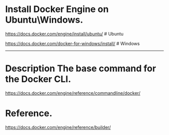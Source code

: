 # Install Docker Engine on Ubuntu\Windows.

https://docs.docker.com/engine/install/ubuntu/  # Ubuntu

https://docs.docker.com/docker-for-windows/install/ # Windows

_________________________________________________________

# Description The base command for the Docker CLI.

https://docs.docker.com/engine/reference/commandline/docker/

# Reference.

https://docs.docker.com/engine/reference/builder/
